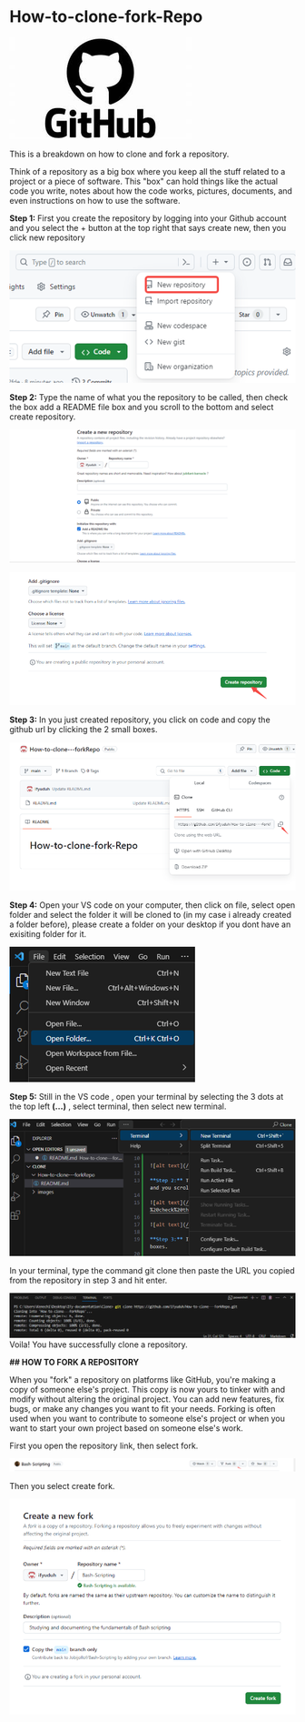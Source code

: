 # How-to-clone-fork-Repo

![alt text](/images/logo.jpeg)

This is a breakdown on how to clone and fork a repository. 

Think of a repository as a big box where you keep all the stuff related to a project or a piece of software. This "box" can hold things like the actual code you write, notes about how the code works, pictures, documents, and even instructions on how to use the software.

**Step 1:** First you create the repository by logging into your Github account and you select the + button at the top right that says create new, then you click new repository

![alt text](/images/Click%20create%20new%20repo.png)

**Step 2:** Type the name of what you the repository to be called, then check the box add a README file box and you scroll to the bottom and select create repository. 

![alt text](/images/type%20the%20name%20of%20the%20repo%20&%20check%20the%20box%20add%20a%20README%20file%20box.png)

![alt text](/images/Select%20create%20repository.png)

**Step 3:** In you just created repository, you click on code and copy the github url by clicking the 2 small boxes. 

![alt text](/images/screenshot-20240312-140730.png)

**Step 4:** Open your VS code on your computer, then click on file, select open folder and select the folder it will be cloned to (in my case i already created a folder before), please create a folder on your desktop if you dont have an exisiting folder for it. 

![alt text](/images/screenshot-20240312-142442.png)

**Step 5:** Still in the VS code , open your terminal by selecting the 3 dots at the top left **(...)** , select terminal, then select new terminal.

![alt text](/images/screenshot-20240312-143402.png)

In your terminal, type the command git clone then paste the URL you copied from the repository in step 3 and hit enter. 

![alt text](/images/screenshot-20240312-143913.png)
Voila! You have successfully clone a repository. 

**## HOW TO FORK A REPOSITORY**

When you "fork" a repository on platforms like GitHub, you're making a copy of someone else's project. This copy is now yours to tinker with and modify without altering the original project. You can add new features, fix bugs, or make any changes you want to fit your needs. Forking is often used when you want to contribute to someone else's project or when you want to start your own project based on someone else's work.

First you open the repository link, then select fork. 

![alt text](/images/screenshot-20240312-144427.png)

Then you select create fork. 

![alt text](/images/screenshot-20240312-144647.png)